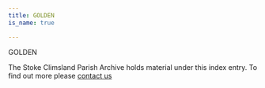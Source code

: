 ```yaml
---
title: GOLDEN
is_name: true

---
```


GOLDEN


The Stoke Climsland Parish Archive holds material under this index entry. To find out more please [contact us](/contact/)
